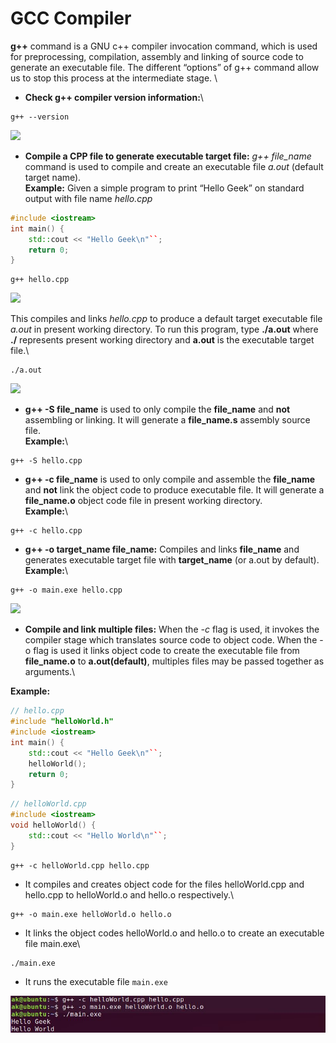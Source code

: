 # GCC Compiler

**g++** command is a GNU c++ compiler invocation command, which is used for preprocessing, compilation, assembly and linking of source code to generate an executable file. The different “options” of g++ command allow us to stop this process at the intermediate stage. \


* **Check g++ compiler version information:**\


```
g++ --version
```

![](https://media.geeksforgeeks.org/wp-content/uploads/version-1.jpg)

* **Compile a CPP file to generate executable target file:** _g++ file\_name_ command is used to compile and create an executable file _a.out_ (default target name).\
  **Example:** Given a simple program to print “Hello Geek” on standard output with file name _hello.cpp_

```cpp
#include <iostream>
int main() {
    std::cout << "Hello Geek\n"``;
    return 0;
}
```

```
g++ hello.cpp
```

![](https://media.geeksforgeeks.org/wp-content/uploads/compile\_d.jpg)

This compiles and links _hello.cpp_ to produce a default target executable file _a.out_ in present working directory. To run this program, type **./a.out** where **./** represents present working directory and **a.out** is the executable target file.\


```
./a.out
```

![](https://media.geeksforgeeks.org/wp-content/uploads/out\_d.jpg)

* **g++ -S file\_name** is used to only compile the **file\_name** and **not** assembling or linking. It will generate a **file\_name.s** assembly source file.\
  **Example:**\


```
g++ -S hello.cpp
```

* **g++ -c file\_name** is used to only compile and assemble the **file\_name** and **not** link the object code to produce executable file. It will generate a **file\_name.o** object code file in present working directory.\
  **Example:**\


```
g++ -c hello.cpp
```

* **g++ -o target\_name file\_name:** Compiles and links **file\_name** and generates executable target file with **target\_name** (or a.out by default).\
  **Example:**\


```
g++ -o main.exe hello.cpp
```

![](https://media.geeksforgeeks.org/wp-content/uploads/de-o.jpg)

* **Compile and link multiple files:** When the _-c_ flag is used, it invokes the compiler stage which translates source code to object code. When the -o flag is used it links object code to create the executable file from **file\_name.o** to **a.out(default)**, multiples files may be passed together as arguments.\


**Example:**

```cpp
// hello.cpp
#include "helloWorld.h"
#include <iostream>
int main() {
    std::cout << "Hello Geek\n"``;
    helloWorld();
    return 0;
}
```

```cpp
// helloWorld.cpp
#include <iostream>
void helloWorld() {
    std::cout << "Hello World\n"``;
}
```

```
g++ -c helloWorld.cpp hello.cpp
```

* It compiles and creates object code for the files helloWorld.cpp and hello.cpp to helloWorld.o and hello.o respectively.\


```
g++ -o main.exe helloWorld.o hello.o
```

* It links the object codes helloWorld.o and hello.o to create an executable file main.exe\


```
./main.exe
```

* It runs the executable file `main.exe`

![](../.gitbook/assets/multiple.jpg)

